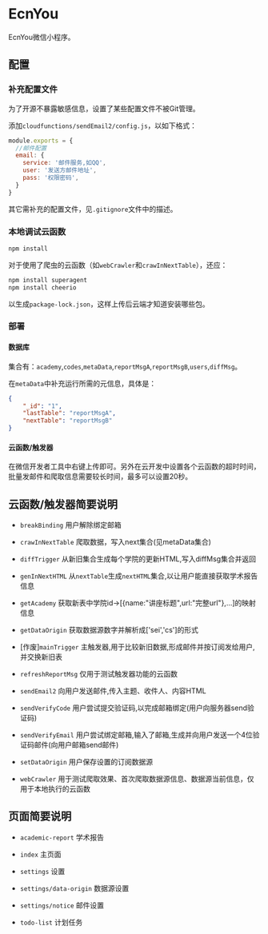 # EcnYou

EcnYou微信小程序。

## 配置

### 补充配置文件

为了开源不暴露敏感信息，设置了某些配置文件不被Git管理。

添加`cloudfunctions/sendEmail2/config.js`，以如下格式：

```js
module.exports = {
  //邮件配置
  email: {
    service: '邮件服务,如QQ',
    user: '发送方邮件地址',
    pass: '权限密码',
  }
}
```

其它需补充的配置文件，见`.gitignore`文件中的描述。

### 本地调试云函数

```bash
npm install
```

对于使用了爬虫的云函数（如`webCrawler`和`crawInNextTable`），还应：

```bash
npm install superagent
npm install cheerio
```

以生成`package-lock.json`，这样上传后云端才知道安装哪些包。

### 部署

#### 数据库

集合有：`academy`,`codes`,`metaData`,`reportMsgA`,`reportMsgB`,`users`,`diffMsg`。

在`metaData`中补充运行所需的元信息，具体是：

```json
{
    "_id": "1",
    "lastTable": "reportMsgA",
    "nextTable": "reportMsgB"
}
```

#### 云函数/触发器

在微信开发者工具中右键上传即可。另外在云开发中设置各个云函数的超时时间，批量发邮件和爬取信息需要较长时间，最多可以设置20秒。

## 云函数/触发器简要说明

- `breakBinding` 用户解除绑定邮箱

- `crawInNextTable` 爬取数据，写入next集合(见metaData集合)

- `diffTrigger` 从新旧集合生成每个学院的更新HTML,写入diffMsg集合并返回

- `genInNextHTML` 从`nextTable`生成`nextHTML`集合,以让用户能直接获取学术报告信息

- `getAcademy` 获取新表中学院id->[{name:"讲座标题",url:"完整url"},...]的映射信息

- `getDataOrigin` 获取数据源数字并解析成['sei','cs']的形式

- [作废]`mainTrigger` 主触发器,用于比较新旧数据,形成邮件并按订阅发给用户,并交换新旧表

- `refreshReportMsg` 仅用于测试触发器功能的云函数

- `sendEmail2` 向用户发送邮件,传入主题、收件人、内容HTML

- `sendVerifyCode` 用户尝试提交验证码,以完成邮箱绑定(用户向服务器send验证码)

- `sendVerifyEmail` 用户尝试绑定邮箱,输入了邮箱,生成并向用户发送一个4位验证码邮件(向用户邮箱send邮件)

- `setDataOrigin` 用户保存设置的订阅数据源

- `webCrawler` 用于测试爬取效果、首次爬取数据源信息、数据源当前信息，仅用于本地执行的云函数

## 页面简要说明

- `academic-report` 学术报告

- `index` 主页面

- `settings` 设置

- `settings/data-origin` 数据源设置

- `settings/notice` 邮件设置

- `todo-list` 计划任务



